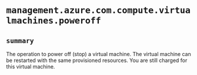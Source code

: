 # `management.azure.com.compute.virtualmachines.poweroff`

## `summary`
The operation to power off (stop) a virtual machine. The virtual machine can be restarted with the same provisioned resources. You are still charged for this virtual machine.


